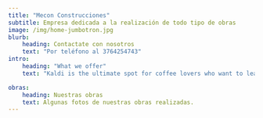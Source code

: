```yaml
---
title: "Mecon Construcciones"
subtitle: Empresa dedicada a la realización de todo tipo de obras
image: /img/home-jumbotron.jpg
blurb:
    heading: Contactate con nosotros 
    text: "Por teléfono al 3764254743"
intro:
    heading: "What we offer"
    text: "Kaldi is the ultimate spot for coffee lovers who want to learn about their java’s origin and support the farmers that grew it. We take coffee production, roasting and brewing seriously and we’re glad to pass that knowledge to anyone."

obras:
    heading: Nuestras obras
    text: Algunas fotos de nuestras obras realizadas.
---
```


